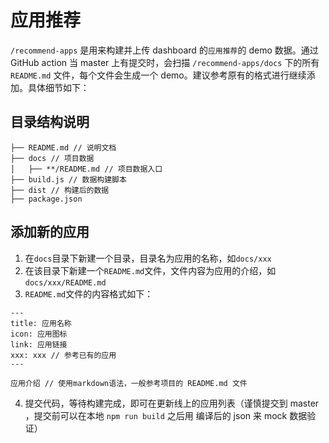 # 应用推荐

`/recommend-apps` 是用来构建并上传 dashboard 的`应用推荐`的 demo 数据。通过 GitHub action 当 master 上有提交时，会扫描 `/recommend-apps/docs` 下的所有 `README.md` 文件，每个文件会生成一个 demo。建议参考原有的格式进行继续添加。具体细节如下：

## 目录结构说明

```
├── README.md // 说明文档
├── docs // 项目数据
│   ├── **/README.md // 项目数据入口
├── build.js // 数据构建脚本
├── dist // 构建后的数据
├── package.json
```

## 添加新的应用

1. 在`docs`目录下新建一个目录，目录名为应用的名称，如`docs/xxx`
2. 在该目录下新建一个`README.md`文件，文件内容为应用的介绍，如`docs/xxx/README.md`
3. `README.md`文件的内容格式如下：

```
---
title: 应用名称
icon: 应用图标
link: 应用链接
xxx: xxx // 参考已有的应用
---

应用介绍 // 使用markdown语法，一般参考项目的 README.md 文件
```

4. 提交代码，等待构建完成，即可在更新线上的应用列表（谨慎提交到 master ，提交前可以在本地 `npm run build` 之后用 编译后的 json 来 mock 数据验证）
